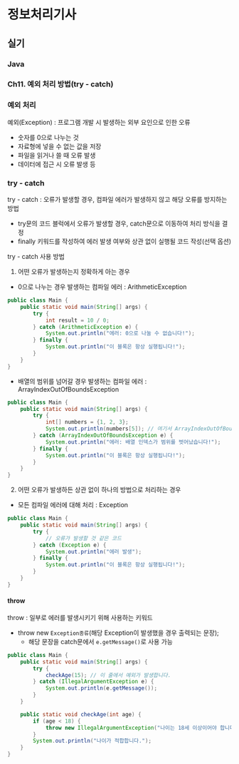# 정보처리기사

## 실기

### Java

### Ch11. 예외 처리 방법(try - catch)

### 예외 처리

예외(Exception) : 프로그램 개발 시 발생하는 외부 요인으로 인한 오류

- 숫자를 0으로 나누는 것
- 자료형에 넣을 수 없는 값을 저장
- 파일을 읽거나 쓸 때 오류 발생
- 데이터에 접근 시 오류 발생 등

### try - catch

try - catch : 오류가 발생할 경우, 컴파일 에러가 발생하지 않고 해당 오류를 방지하는 방법

- try문의 코드 블럭에서 오류가 발생할 경우, catch문으로 이동하여 처리 방식을 결정
- finally 키워드를 작성하여 에러 발생 여부와 상관 없이 실행될 코드 작성(선택 옵션)

try - catch 사용 방법

1. 어떤 오류가 발생하는지 정확하게 아는 경우

- 0으로 나누는 경우 발생하는 컴파일 에러 : ArithmeticException

```java
public class Main {
    public static void main(String[] args) {
        try {
            int result = 10 / 0;
        } catch (ArithmeticException e) {
            System.out.println("에러: 0으로 나눌 수 없습니다!");
        } finally {
            System.out.println("이 블록은 항상 실행됩니다!");
        }
    }
}
```

- 배열의 범위를 넘어갈 경우 발생하는 컴파일 에러 : ArrayIndexOutOfBoundsException

```java
public class Main {
    public static void main(String[] args) {
        try {
            int[] numbers = {1, 2, 3};
            System.out.println(numbers[5]); // 여기서 ArrayIndexOutOfBoundsException 발생
        } catch (ArrayIndexOutOfBoundsException e) {
            System.out.println("에러: 배열 인덱스가 범위를 벗어났습니다!");
        } finally {
            System.out.println("이 블록은 항상 실행됩니다!");
        }
    }
}

```

2. 어떤 오류가 발생하든 상관 없이 하나의 방법으로 처리하는 경우

- 모든 컴파일 에러에 대해 처리 : Exception

```java
public class Main {
    public static void main(String[] args) {
        try {
            // 오류가 발생할 것 같은 코드
        } catch (Exception e) {
            System.out.println("에러 발생");
        } finally {
            System.out.println("이 블록은 항상 실행됩니다!");
        }
    }
}
```

#### throw

throw : 일부로 에러를 발생시키기 위해 사용하는 키워드

- throw new `Exception종류`(해당 Exception이 발생했을 경우 출력되는 문장);
  - 해당 문장을 catch문에서 `e.getMessage()`로 사용 가능

```java
public class Main {
    public static void main(String[] args) {
        try {
            checkAge(15); // 이 줄에서 예외가 발생합니다.
        } catch (IllegalArgumentException e) {
            System.out.println(e.getMessage());
        }
    }

    public static void checkAge(int age) {
        if (age < 18) {
            throw new IllegalArgumentException("나이는 18세 이상이어야 합니다.");
        }
        System.out.println("나이가 적합합니다.");
    }
}
```
